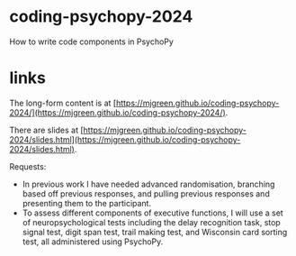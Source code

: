 # coding-psychopy-2024
How to write code components in PsychoPy

# links
The long-form content is at [https://mjgreen.github.io/coding-psychopy-2024/](https://mjgreen.github.io/coding-psychopy-2024/).

There are slides at [https://mjgreen.github.io/coding-psychopy-2024/slides.html](https://mjgreen.github.io/coding-psychopy-2024/slides.html).

Requests:

* In previous work I have needed advanced randomisation, branching based off previous responses, and pulling previous responses and presenting them to the participant.
* To assess different components of executive functions, I will use a set of neuropsychological tests including the delay recognition task, stop signal test, digit span test, trail making test, and Wisconsin card sorting test, all administered using PsychoPy.
